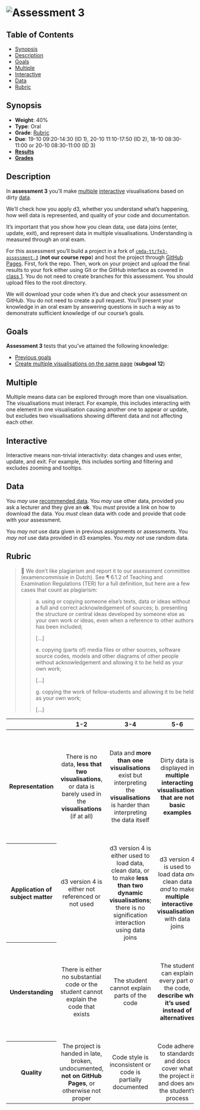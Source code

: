 # ![Assessment 3][banner]

## Table of Contents

*   [Synopsis](#synopsis)
*   [Description](#description)
*   [Goals](#goals)
*   [Multiple](#multiple)
*   [Interactive](#interactive)
*   [Data](#data)
*   [Rubric](#rubric)

## Synopsis

*   **Weight**: 40%
*   **Type**: Oral
*   **Grade**: [Rubric][]
*   **Due**: 19-10 09:20-14:30 (ID 1), 20-10 11:10-17:50 (ID 2),
    18-10 08:30-11:00 or 20-10 08:30-11:00 (ID 3)
*   [**Results**][results]
*   [**Grades**][grades]

## Description

In **assessment 3** you’ll make [multiple][] [interactive][] visualisations
based on dirty [data][].

We’ll check how you apply d3, whether you understand what’s happening, how well
data is represented, and quality of your code and documentation.

It’s important that you show how you clean data, use data joins (enter,
update, exit), and represent data in multiple visualisations.  Understanding is
measured through an oral exam.

For this assessment you’ll build a project in a fork of
[`cmda-tt/fe3-assessment-3`][starter-code] (**not our course repo**) and
host the project through [GitHub Pages][pages].  First, fork the repo.  Then,
work on your project and upload the final results to your fork either using
Git or the GitHub interface as covered in [class 1][c1].  You do not need
to create branches for this assessment.  You should upload files to the root
directory.

We will download your code when it’s due and check your assessment on GitHub.
You do not need to create a pull request.  You’ll present your knowledge in an
oral exam by answering questions in such a way as to demonstrate sufficient
knowledge of our course’s goals.

## Goals

**Assessment 3** tests that you’ve attained the following knowledge:

*   [Previous goals][s]
*   [Create multiple visualisations on the same page][s12] (**subgoal 12**)

## Multiple

Multiple means data can be explored through more than one visualisation.
The visualisations must interact.  For example, this includes interacting with
one element in one visualisation causing another one to appear or update, but
excludes two visualisations showing different data and not affecting each other.

## Interactive

Interactive means non-trivial interactivity: data changes and uses enter,
update, and exit.  For example, this includes sorting and filtering and excludes
zooming and tooltips.

## Data

You _may_ use [recommended data][recommended-data].
You _may_ use other data, provided you ask a lecturer and they give an **ok**.
You _must_ provide a link on how to download the data.
You _must_ clean data with code and provide that code with your assessment.

You _may not_ use data given in previous assignments or assessments.
You _may not_ use data provided in d3 examples.
You _may not_ use random data.

## Rubric

> 💁 We don’t like plagiarism and report it to our assessment committee
> (examencommissie in Dutch).  See ¶ 6.1.2 of Teaching and Examination
> Regulations (TER) for a full definition, but here are a few cases that
> count as plagiarism:
>
> > a. using or copying someone else’s texts, data or ideas without a full and
> > correct acknowledgement of sources;
> > b. presenting the structure or central ideas developed by someone else as
> > your own work or ideas, even when a reference to other authors has been
> > included;
> >
> > \[…]
> >
> > e. copying (parts of) media files or other sources, software source codes,
> > models and other diagrams of other people without acknowledgement and
> > allowing it to be held as your own work;
> >
> > \[…]
> >
> > g. copying the work of fellow-students and allowing it to be held as your
> > own work;
> >
> > \[…]

<!--lint disable no-html maximum-line-length-->

<table>
  <thead>
    <tr>
      <th></th>
      <th><strong>1-2</strong></th>
      <th><strong>3-4</strong></th>
      <th><strong>5-6</strong></th>
      <th><strong>7-8</strong></th>
      <th><strong>9-10</strong></th>
    </tr>
  </thead>
  <tbody>
    <tr>
      <th align="center" scope="row">Representation</th>
      <td align="center">There is no data, <strong>less that two visualisations</strong>, or data is barely used in the <strong>visualisations</strong> (if at all)</td>
      <td align="center">Data and <strong>more than one visualisations</strong> exist but interpreting the <strong>visualisations</strong> is harder than interpreting the data itself</td>
      <td align="center">Dirty data is displayed in <strong>multiple interacting visualisations that are not basic examples</strong></td>
      <td align="center">The <strong>visualisations go beyond examples</strong>; Interaction contributes to gaining insight in data; There are demonstrable additions and the student can name them</td>
      <td align="center">🎓<br>Several of the data’s dimensions are beautifully visualised through interaction</td>
    </tr>
    <tr>
      <th align="center" scope="row">Application of subject matter</th>
      <td align="center">d3 version 4 is either not referenced or not used</td>
      <td align="center">d3 version 4 is either used to load data, clean data, or to make <strong>less than two dynamic visualisations</strong>; there is no signification interaction using data joins</td>
      <td align="center">d3 version 4 is used to load data <em>and</em> clean data <em>and</em> to make <strong>multiple interactive visualisations</strong> with data joins</td>
      <td align="center">The <strong>visualisations contain well-chosen features and interaction methods</strong></td>
      <td align="center">😱<br>The way the student applies d3 is more advanced than what they were taught in class; let’s switch places</td>
    </tr>
    <tr>
      <th align="center" scope="row">Understanding</th>
      <td align="center">There is either no substantial code or the student cannot explain the code that exists</td>
      <td align="center">The student cannot explain parts of the code</td>
      <td align="center">The student can explain every part of the code, <strong>describe why it’s used instead of alternatives</strong></td>
      <td align="center">The student can explain every part of the code, describe why it’s used instead of alternatives, <strong>an can make live changes</strong></td>
      <td align="center">🤓<br>The student understands JavaScript and d3’s programming principles and a geeky / nerdy conversation can be held about these principles</td>
    </tr>
    <tr>
      <th align="center" scope="row">Quality</th>
      <td align="center">The project is handed in late, broken, undocumented, <strong>not on GitHub Pages</strong>, or otherwise not proper</td>
      <td align="center">Code style is inconsistent or code is partially documented</td>
      <td align="center">Code adheres to standards and docs cover what the project is and does and the student’s process</td>
      <td align="center">Code quality is consistently good and docs are professional</td>
      <td align="center">📚<br>Code and docs both read like great books</td>
    </tr>
  </tbody>
</table>

<!--lint enable no-html maximum-line-length-->

[banner]: https://cdn.rawgit.com/cmda-tt/logo/a4b0614/banner-assessment-3.svg

[multiple]: #multiple

[interactive]: #interactive

[data]: #data

[rubric]: #rubric

[pages]: https://pages.github.com

[c1]: ../class-1.md

[s]: ../readme.md#goals

[s12]: ../readme.md#subgoal-12

[recommended-data]: ../assessment-1/readme.md#other-data

[starter-code]: https://github.com/cmda-tt/fe3-assessment-3

[results]: https://github.com/cmda-tt/course-17-18/tree/master/site/assessment-3#readme

[grades]: https://cmda-tt.github.io/grades-17-18/
